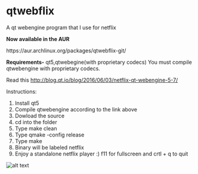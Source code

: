 # qtwebflix
A qt webengine program that I use for netflix

<b>Now available in the AUR</b>
<html>https://aur.archlinux.org/packages/qtwebflix-git/<html>



<b>Requirements-</b> qt5,qtwebegine(with proprietary codecs)
You must compile qtwebengine with proprietary codecs.

Read this <html>http://blog.qt.io/blog/2016/06/03/netflix-qt-webengine-5-7/</html>

Instructions:
  1. Install qt5
  2. Compile qtwebengine according to the link above
  3. Dowload the source
  4. cd into the folder
  5. Type make clean
  6. Type qmake -config release
  7. Type make
  8. Binary will be labeled netflix
  9. Enjoy a standalone netflix player :) f11 for fullscreen and crtl + q to quit
    
    
![alt text](https://i.imgur.com/6pkLVsr.png)    

